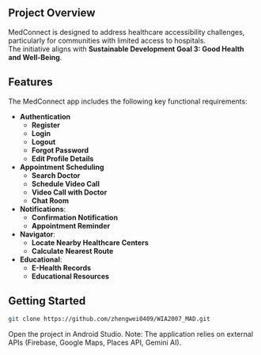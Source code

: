## Project Overview

MedConnect is designed to address healthcare accessibility challenges, particularly for communities with limited access to hospitals.  
The initiative aligns with **Sustainable Development Goal 3: Good Health and Well-Being**. 

## Features

The MedConnect app includes the following key functional requirements:

*   **Authentication**
    *   **Register** 
    *   **Login** 
    *   **Logout** 
    *   **Forgot Password** 
    *   **Edit Profile Details** 
*   **Appointment Scheduling** 
    *   **Search Doctor** 
    *   **Schedule Video Call** 
    *   **Video Call with Doctor** 
    *   **Chat Room** 
*   **Notifications**:
    *   **Confirmation Notification** 
    *   **Appointment Reminder** 
*   **Navigator**:
    *   **Locate Nearby Healthcare Centers** 
    *   **Calculate Nearest Route**
*   **Educational**:
    *   **E-Health Records** 
    *   **Educational Resources**  

## Getting Started


```bash
git clone https://github.com/zhengwei0409/WIA2007_MAD.git
```
Open the project in Android Studio.
Note: The application relies on external APIs (Firebase, Google Maps, Places API, Gemini AI).
